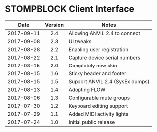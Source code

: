 # STOMPBLOCK Client Interface

| Date       | Version | Notes                           |
|------------|:-------:|---------------------------------|
| 2017-09-11 | 2.4     | Allowing ANVIL 2.4 to connect   |
| 2017-09-08 | 2.3     | UI tweaks                       |
| 2017-08-28 | 2.2     | Enabling user registration      |
| 2017-08-22 | 2.1     | Capture device serial numbers   |
| 2017-08-15 | 2.0     | Completely new skin             |
| 2017-08-15 | 1.6     | Sticky header and footer        |
| 2017-08-15 | 1.5     | Support ANVIL 2.4 (SysEx dumps) |
| 2017-08-13 | 1.4     | Adopting FLOW                   |
| 2017-08-06 | 1.3     | Configurable mute groups        |
| 2017-07-30 | 1.2     | Keyboard editing support        |
| 2017-07-29 | 1.1     | Added MIDI activity lights      |
| 2017-07-24 | 1.0     | Initial public release          |
